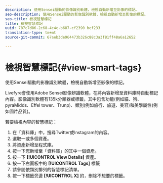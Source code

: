 ```yaml
---
description: 使用Sensei驅動的影像識別軟體，檢視自動新增至影像的標記。
seo-description: 使用Sensei驅動的影像識別軟體，檢視自動新增至影像的標記。
seo-title: 檢視智慧標記
title: 檢視智慧標記
uuid: 787c7d86-2c68-4c4c-b687-cf2390 bcf233
translation-type: tm+mt
source-git-commit: 67aeb3de964473b326c88c3a3f81ff48a6a12652

---
```



# 檢視智慧標記{#view-smart-tags}

使用Sensei驅動的影像識別軟體，檢視自動新增至影像的標記。

Livefyre會使用Adobe Sensei影像辨識軟體，在將內容新增至資料庫時自動標記內容。影像識別軟體有135k分類器或標籤，其中包含功能(例如貓、狗、pyraMidds、Effel tower、Trunp)、類別(例如旅行、旅遊、美容)和美學屬性(例如圖片品質)。

若要檢視內容的智慧標記：

1. 在「資料庫」中，搜尋Twitter或Instagram的內容。
1. 選取一或多個資產。
1. 將資產新增至程式庫。
1. 按一下您新增至「資料庫」的其中一個資產。
1. 按一下 **[!UICONTROL View Details]** 資產。
1. 按一下右面板中的 **[!UICONTROL Tags]** 標籤
1. 請參閱依類別排列的智慧標記清單。
1. 按一下標籤旁邊 **[!UICONTROL X]** 的，刪除不想要的標籤。

